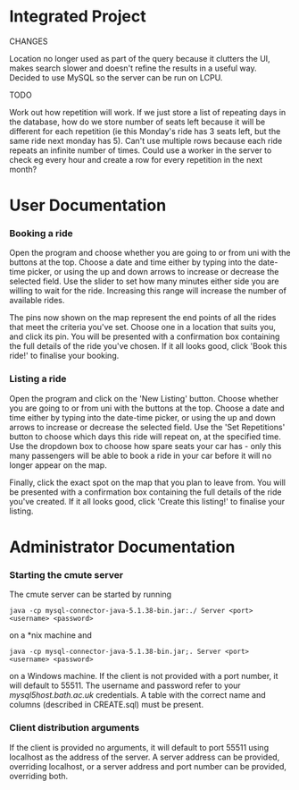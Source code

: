 # Integrated Project

CHANGES

Location no longer used as part of the query because it clutters the UI, makes search slower and doesn't refine the results in a useful way.  
Decided to use MySQL so the server can be run on LCPU.  

TODO

Work out how repetition will work. If we just store a list of repeating days in the database, how do we store number of seats left because it will be different for each repetition (ie this Monday's ride has 3 seats left, but the same ride next monday has 5). Can't use multiple rows because each ride repeats an infinite number of times. Could use a worker in the server to check eg every hour and create a row for every repetition in the next month?

# User Documentation

### Booking a ride

Open the program and choose whether you are going to or from uni with the buttons at the top. Choose a date and time either by typing into the date-time picker, or using the up and down arrows to increase or decrease the selected field. Use the slider to set how many minutes either side you are willing to wait for the ride. Increasing this range will increase the number of available rides.

The pins now shown on the map represent the end points of all the rides that meet the criteria you've set. Choose one in a location that suits you, and click its pin. You will be presented with a confirmation box containing the full details of the ride you've chosen. If it all looks good, click 'Book this ride!' to finalise your booking.

### Listing a ride

Open the program and click on the 'New Listing' button. Choose whether you are going to or from uni with the buttons at the top. Choose a date and time either by typing into the date-time picker, or using the up and down arrows to increase or decrease the selected field. Use the 'Set Repetitions' button to choose which days this ride will repeat on, at the specified time. Use the dropdown box to choose how spare seats your car has - only this many passengers will be able to book a ride in your car before it will no longer appear on the map.

Finally, click the exact spot on the map that you plan to leave from. You will be presented with a confirmation box containing the full details of the ride you've created. If it all looks good, click 'Create this listing!' to finalise your listing.

# Administrator Documentation

### Starting the cmute server

The cmute server can be started by running

`java -cp mysql-connector-java-5.1.38-bin.jar:./ Server <port> <username> <password>`

on a \*nix machine and

`java -cp mysql-connector-java-5.1.38-bin.jar;. Server <port> <username> <password>`

on a Windows machine. If the client is not provided with a port number, it will default to 55511. The username and password refer to your *mysql5host.bath.ac.uk* credentials. A table with the correct name and columns (described in CREATE.sql) must be present.

### Client distribution arguments

If the client is provided no arguments, it will default to port 55511 using localhost as the address of the server. A server address can be provided, overriding localhost, or a server address and port number can be provided, overriding both.
